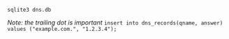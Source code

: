 

```sqlite3 dns.db```

*Note: the trailing dot is important*
```insert into dns_records(qname, answer) values ("example.com.", "1.2.3.4");```